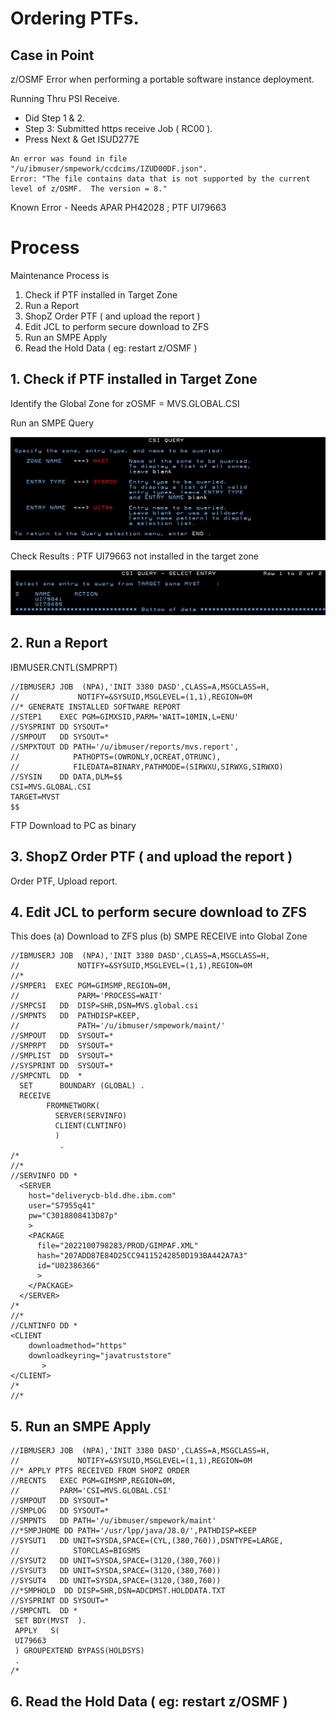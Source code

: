 # Ordering PTFs.

## Case in Point 
z/OSMF Error when performing a portable software instance deployment.

Running Thru PSI Receive. 
* Did Step 1 & 2. 
* Step 3: Submitted https receive Job ( RC00 ). 
* Press Next & Get ISUD277E

```
An error was found in file "/u/ibmuser/smpework/ccdcims/IZUD00DF.json". 
Error: "The file contains data that is not supported by the current level of z/OSMF.  The version = 8."
```

Known Error - Needs APAR PH42028 ; PTF UI79663 

# Process

Maintenance Process is
1. Check if PTF installed in Target Zone
2. Run a Report
3. ShopZ Order PTF ( and upload the report )
4. Edit JCL to perform secure download to ZFS
5. Run an SMPE Apply
6. Read the Hold Data ( eg: restart z/OSMF )

## 1. Check if PTF installed in Target Zone
Identify the Global Zone for zOSMF = MVS.GLOBAL.CSI 

Run an SMPE Query

![csiquery01](images/csiquery01.jpg)

Check Results : PTF UI79663 not installed in the target zone

![csiquery02](images/csiquery02.jpg)


## 2. Run a Report 

IBMUSER.CNTL(SMPRPT)

```
//IBMUSERJ JOB  (NPA),'INIT 3380 DASD',CLASS=A,MSGCLASS=H,   
//             NOTIFY=&SYSUID,MSGLEVEL=(1,1),REGION=0M       
//* GENERATE INSTALLED SOFTWARE REPORT                       
//STEP1    EXEC PGM=GIMXSID,PARM='WAIT=10MIN,L=ENU'          
//SYSPRINT DD SYSOUT=*                                       
//SMPOUT   DD SYSOUT=*                                       
//SMPXTOUT DD PATH='/u/ibmuser/reports/mvs.report',          
//            PATHOPTS=(OWRONLY,OCREAT,OTRUNC),              
//            FILEDATA=BINARY,PATHMODE=(SIRWXU,SIRWXG,SIRWXO)
//SYSIN    DD DATA,DLM=$$                                    
CSI=MVS.GLOBAL.CSI                                           
TARGET=MVST                                                  
$$                                                           
```

FTP Download to PC as binary

## 3. ShopZ Order PTF ( and upload the report )

Order PTF, Upload report.

## 4. Edit JCL to perform secure download to ZFS

This does (a) Download to ZFS plus (b) SMPE RECEIVE into Global Zone

```
//IBMUSERJ JOB  (NPA),'INIT 3380 DASD',CLASS=A,MSGCLASS=H,
//             NOTIFY=&SYSUID,MSGLEVEL=(1,1),REGION=0M                                
//*                                                                             
//SMPER1  EXEC PGM=GIMSMP,REGION=0M,                                            
//             PARM='PROCESS=WAIT'                                              
//SMPCSI   DD  DISP=SHR,DSN=MVS.global.csi                     
//SMPNTS   DD  PATHDISP=KEEP,                                                   
//             PATH='/u/ibmuser/smpework/maint/'                       
//SMPOUT   DD  SYSOUT=*                                                         
//SMPRPT   DD  SYSOUT=*                                                         
//SMPLIST  DD  SYSOUT=*                                                         
//SYSPRINT DD  SYSOUT=*                                                         
//SMPCNTL  DD  *                                                                
  SET      BOUNDARY (GLOBAL) .                                                  
  RECEIVE                                                                       
        FROMNETWORK(                                                            
          SERVER(SERVINFO)                                                       
          CLIENT(CLNTINFO)                                                      
          )                                                                     
           .                                                                    
/*                                                                              
//*                                                                             
//SERVINFO DD *                                                                 
  <SERVER                                                                       
    host="deliverycb-bld.dhe.ibm.com"                                                         
    user="S7955q41"                                                             
    pw="C3018808413D87p"                                                          
    >                                                                           
    <PACKAGE                                                                    
      file="2022100798283/PROD/GIMPAF.XML"                                                      
      hash="207ADD87E84D25CC94115242850D193BA442A7A3"                                                          
      id="U02386366"                                                            
      >                                                                         
    </PACKAGE>                                                                  
  </SERVER>                                                                     
/*                                                                              
//*                                                                             
//CLNTINFO DD *                                                                       
<CLIENT                              
    downloadmethod="https"           
    downloadkeyring="javatruststore" 
       >                             
</CLIENT>                            
/*                                                                               
//*                                                                             
```


## 5. Run an SMPE Apply


```
//IBMUSERJ JOB  (NPA),'INIT 3380 DASD',CLASS=A,MSGCLASS=H,   
//             NOTIFY=&SYSUID,MSGLEVEL=(1,1),REGION=0M       
//* APPLY PTFS RECEIVED FROM SHOPZ ORDER                     
//RECNTS   EXEC PGM=GIMSMP,REGION=0M,                        
//         PARM='CSI=MVS.GLOBAL.CSI'                         
//SMPOUT   DD SYSOUT=*                                       
//SMPLOG   DD SYSOUT=*                                       
//SMPNTS   DD PATH='/u/ibmuser/smpework/maint'               
//*SMPJHOME DD PATH='/usr/lpp/java/J8.0/',PATHDISP=KEEP      
//SYSUT1   DD UNIT=SYSDA,SPACE=(CYL,(380,760)),DSNTYPE=LARGE,
//            STORCLAS=BIGSMS                                
//SYSUT2   DD UNIT=SYSDA,SPACE=(3120,(380,760))              
//SYSUT3   DD UNIT=SYSDA,SPACE=(3120,(380,760))              
//SYSUT4   DD UNIT=SYSDA,SPACE=(3120,(380,760))              
//*SMPHOLD  DD DISP=SHR,DSN=ADCDMST.HOLDDATA.TXT             
//SYSPRINT DD SYSOUT=*                                       
//SMPCNTL  DD *                                              
 SET BDY(MVST  ).                                            
 APPLY   S(                                                  
 UI79663                                                     
 ) GROUPEXTEND BYPASS(HOLDSYS)                               
 .                                                           
/*                                                           
```

## 6. Read the Hold Data ( eg: restart z/OSMF )




